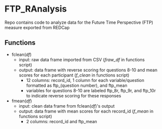 # FTP_RAnalysis
Repo contains code to analyze data for the Future Time Perspective (FTP) measure exported from REDCap

## Functions
* fclean(*df*)
  * input: raw data frame imported from CSV (*fraw_df* in functions script)
  * output: data frame with reverse scoring for questions 8-10 and mean scores for each participant (*f_clean* in functions script)
    * 12 columns: record_id, 1 column for each variable/question formatted as ftp_(question number), and ftp_mean
    * variables for questions 8-10 are labeled ftp_8r, ftp_9r, and ftp_10r to indicate reverse scoring for these responses
* fmean(*df*)
  * input: clean data frame from fclean(*df*)'s output
  * output: data frame with mean scores for each record_id (*f_mean* in functions script)
    * 2 columns: record_id and ftp_mean
